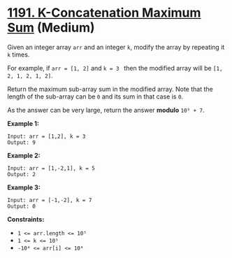 # [1191. K-Concatenation Maximum Sum][link] (Medium)

[link]: https://leetcode.com/problems/k-concatenation-maximum-sum/

Given an integer array `arr` and an integer `k`, modify the array by repeating it `k` times.

For example, if `arr = [1, 2]` and `k = 3 ` then the modified array will be `[1, 2, 1, 2, 1, 2]`.

Return the maximum sub-array sum in the modified array. Note that the length of the sub-array can be
`0` and its sum in that case is `0`.

As the answer can be very large, return the answer **modulo** `10⁹ + 7`.

**Example 1:**

```
Input: arr = [1,2], k = 3
Output: 9
```

**Example 2:**

```
Input: arr = [1,-2,1], k = 5
Output: 2
```

**Example 3:**

```
Input: arr = [-1,-2], k = 7
Output: 0
```

**Constraints:**

- `1 <= arr.length <= 10⁵`
- `1 <= k <= 10⁵`
- `-10⁴ <= arr[i] <= 10⁴`
